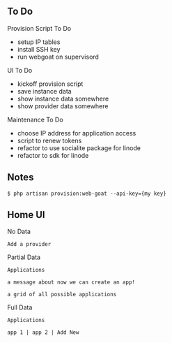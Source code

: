 
## To Do

Provision Script To Do

* setup IP tables
* install SSH key
* run webgoat on supervisord

UI To Do

* kickoff provision script
* save instance data
* show instance data somewhere
* show provider data somewhere

Maintenance To Do

* choose IP address for application access
* script to renew tokens
* refactor to use socialite package for linode
* refactor to sdk for linode

## Notes

`$ php artisan provision:web-goat --api-key={my key}`

## Home UI

No Data

```
Add a provider
```

Partial Data

```
Applications

a message about now we can create an app!

a grid of all possible applications

```

Full Data

```
Applications

app 1 | app 2 | Add New
```
